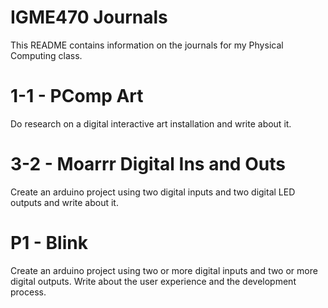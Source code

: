 # IGME470 Journals

This README contains information on the journals for my Physical Computing class.

# 1-1 - PComp Art

Do research on a digital interactive art installation and write about it.

# 3-2 - Moarrr Digital Ins and Outs

Create an arduino project using two digital inputs and two digital LED outputs and write about it.

# P1 - Blink

Create an arduino project using two or more digital inputs and two or more digital outputs. Write about the user experience and the development process.
